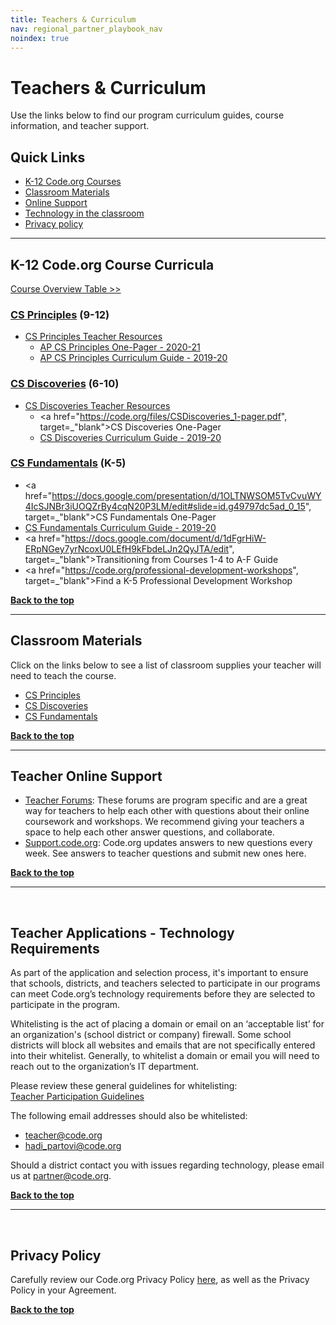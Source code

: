 ```yaml
---
title: Teachers & Curriculum
nav: regional_partner_playbook_nav
noindex: true
---
```


# Teachers & Curriculum

Use the links below to find our program curriculum guides, course information, and teacher support.

## Quick Links

- [K-12 Code.org Courses](#courses)<br/>
- [Classroom Materials](#supplies)<br/>
- [Online Support](#online)
- [Technology in the classroom](#technology)<br/>
- [Privacy policy](#privacy)

________________
<a id="courses"></a>
## **K-12 Code.org Course Curricula**
[Course Overview Table >>](https://code.org/educate/curriculum/courses)
<br/>
### [CS Principles](/educate/csp#lessons) (9-12)

- [CS Principles Teacher Resources](http://curriculum.code.org/csp)
  - [AP CS Principles One-Pager - 2020-21](https://code.org/files/2020-21_CSPrinciples_1-pager.pdf)
  - [AP CS Principles Curriculum Guide - 2019-20](https://docs.google.com/document/d/1ZVzF_-cON8pjDVUOZjVk32y4flCMXugcrA6gFeWDHzE/preview)


### [CS Discoveries](https://code.org/educate/csd) (6-10)

- [CS Discoveries Teacher Resources](http://curriculum.code.org/csd)
  - <a href="https://code.org/files/CSDiscoveries_1-pager.pdf", target=_"blank">CS Discoveries One-Pager</a>
  - [CS Discoveries Curriculum Guide - 2019-20](https://docs.google.com/document/d/19Hne2rEZrvWA8OcsLpt9ShpkPzKKlxYnj-_cIfLwHwI/preview)


### [CS Fundamentals](https://code.org/educate/curriculum/elementary-school) (K-5)

- <a href="https://docs.google.com/presentation/d/1OLTNWSOM5TvCvuWY4IcSJNBr3iUOQZrBy4cqN20P3LM/edit#slide=id.g49797dc5ad_0_15", target=_"blank">CS Fundamentals One-Pager</a><br/>
- [CS Fundamentals Curriculum Guide - 2019-20](https://docs.google.com/document/d/1UqCgO06NzB1L6y83fnwnUcYdKr3MooJAaUZajj48DnI/preview)
- <a href="https://docs.google.com/document/d/1dFgrHiW-ERpNGey7yrNcoxU0LEfH9kFbdeLJn2QyJTA/edit", target=_"blank">Transitioning from Courses 1-4 to A-F Guide</a><br/>
- <a href="https://code.org/professional-development-workshops", target=_"blank">Find a K-5 Professional Development Workshop</a>


[**Back to the top**](#top)
<br/>
________________
<a id="supplies"></a>


## **Classroom Materials**

Click on the links below to see a list of classroom supplies your teacher will need to teach the course.

- [CS Principles](https://code.org/educate/csp#materials)
- [CS Discoveries](https://code.org/educate/csd#supplies)
- [CS Fundamentals](https://curriculum.code.org/csf)

[**Back to the top**](#top)
<br/>
________________
<a id="online"></a>


## **Teacher Online Support**



- [Teacher Forums](http://forum.code.org/): These forums are program specific and are a great way for teachers to help each other with questions about their online coursework and workshops. We recommend giving your teachers a space to help each other answer questions, and collaborate.
- [Support.code.org](https://support.code.org/hc/en-us): Code.org updates answers to new questions every week. See answers to teacher questions and submit new ones here.


[**Back to the top**](#top)
<br/>


________________
<a id="technology"></a>
<br/>

## **Teacher Applications - Technology Requirements**

As part of the application and selection process, it's important to ensure that schools, districts, and teachers selected to participate in our programs can meet Code.org’s technology requirements before they are selected to participate in the program.

Whitelisting is the act of placing a domain or email on an ‘acceptable list’ for an organization's (school district or company) firewall. Some school districts will block all websites and emails that are not specifically entered into their whitelist. Generally, to whitelist a domain or email you will need to reach out to the organization’s IT department.

Please review these general guidelines for whitelisting:<br/>
[Teacher Participation Guidelines](https://code.org/educate/it) <br/>

The following email addresses should also be whitelisted:

- <teacher@code.org>
- hadi_partovi@code.org

Should a district contact you with issues regarding technology, please email us at partner@code.org.

[**Back to the top**](#top)
<br/>

________________
<a id="privacy"></a>
<br/>

## **Privacy Policy**

Carefully review our Code.org Privacy Policy [here](/privacy), as well as the Privacy Policy in your Agreement.




[**Back to the top**](#top)
<br/>


